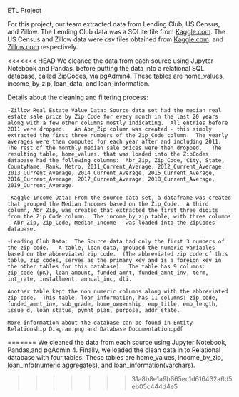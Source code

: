 ETL Project

For this project, our team extracted data from Lending Club, US Census, and Zillow. The Lending Club data was a SQLite file from [Kaggle.com](https://www.kaggle.com/wendykan/lending-club-loan-data#database.sqlite). The US Census and Zillow data were csv files obtained from [Kaggle.com](https://www.kaggle.com/goldenoakresearch/us-household-income-stats-geo-locations). and [Zillow.com](https://www.zillow.com/research/data/) respectively.

<<<<<<< HEAD
We cleaned the data from each source using Jupyter Notebook and Pandas, before putting the data into a relational SQL database, called ZipCodes, via pgAdmin4. These tables are home_values, income_by_zip, loan_data, and loan_information.

Details about the cleaning and filtering process:
    
    -Zillow Real Estate Value Data: Source data set had the median real estate sale price by Zip Code for every month in the last 20 years along with a few other columns mostly indicating.  All entries before 2011 were dropped.   An Abr_Zip column was created - this simply extracted the first three numbers of the Zip_Code column.  The yearly averages were then computed for each year after and including 2011. The rest of the monthly median sale prices were then dropped.   The resulting table, home_values, that was loaded into the ZipCodes database had the following columns:  Abr_Zip, Zip_Code, City, State, CountyName, Rank, Metro, 2011_Current_Average, 2012_Current_Average, 2013_Current_Average, 2014_Current_Average, 2015_Current_Average, 2016_Current_Average, 2017_Current_Average, 2018_Current_Average, 2019_Current_Average.

    -Kaggle Income Data: From the source data set, a dataframe was created that grouped the Median Incomes based on the Zip_Code.  A third column, Abr_Zip, was created that extracted the first three digits from the Zip Code column.  The income_by_zip table, with three columns - Abr_Zip, Zip_Code, Median_Income - was loaded into the ZipCodes database.

    -Lending Club Data:  The Source data had only the first 3 numbers of the zip code.   A table, loan_data, grouped the numeric variables based on the abbreviated zip code.  (The abbreviated zip code of this table, zip_codes, serves as the primary key and is a foreign key in the other tables for this database).  The table has 9 columns: zip_code (pK), loan_amount, funded_amnt, funded_amnt_inv, term, int_rate, installment, annual_inc, dti.
    
    Another table kept the non numeric columns along with the abbreviated zip code.  This table, loan_information, has 11 columns: zip_code, funded_amnt_inv, sub_grade, home_ownership, emp_title, emp_length, issue_d, loan_status, pymnt_plan, purpose, addr_state.

    More information about the database can be found in Entity Relationship Diagram.png and Database Documentation.pdf
=======
We cleaned the data from each source using Jupyter Notebook, Pandas,and pgAdmin 4. Finally, we loaded the clean data in to Relational database with four tables. These tables are home_values, income_by_zip, loan_info(numeric aggregates), and loan_information(varchars).
>>>>>>> 31a8b8e1a9b665ec1d616432a6d5eb05c444d4e5
